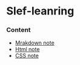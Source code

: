 # Slef-leanring

### Content
- [Mrakdown note](houxiao888.github.io/Markdown-note.md)  
- [Html note](houxiao888.github.io/Html-note.md)
- [CSS note](houxiao888.github.io/CSS-note.md)   
